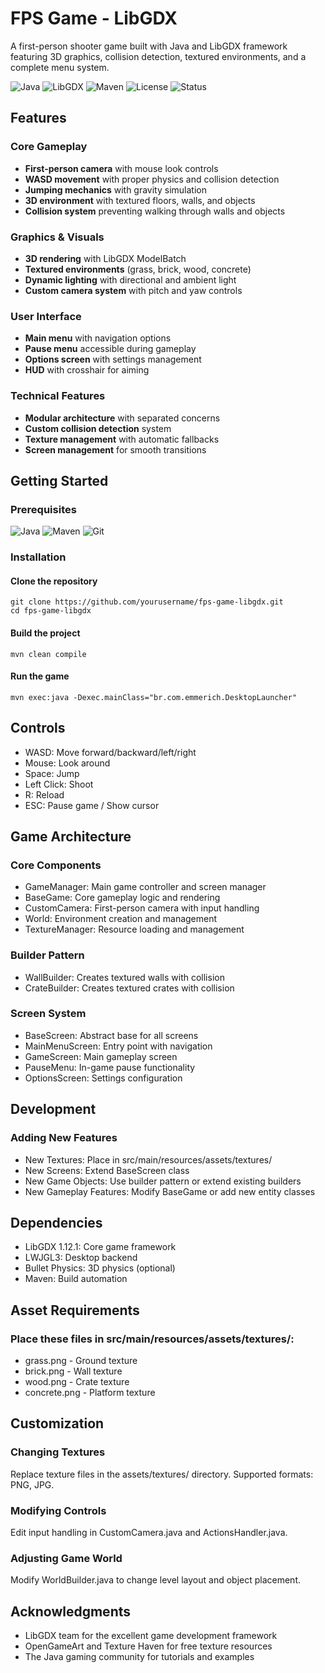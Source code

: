# FPS Game - LibGDX

A first-person shooter game built with Java and LibGDX framework featuring 3D graphics, collision detection, textured environments, and a complete menu system.

![Java](https://img.shields.io/badge/Java-8%2B-orange?logo=java)
![LibGDX](https://img.shields.io/badge/LibGDX-1.12.1-green?logo=libgdx)
![Maven](https://img.shields.io/badge/Maven-3.6%2B-blue?logo=apache-maven)
![License](https://img.shields.io/badge/License-MIT-yellow)
![Status](https://img.shields.io/badge/Status-In%20Development-red)

## Features
### Core Gameplay
- **First-person camera** with mouse look controls
- **WASD movement** with proper physics and collision detection
- **Jumping mechanics** with gravity simulation
- **3D environment** with textured floors, walls, and objects
- **Collision system** preventing walking through walls and objects

### Graphics & Visuals
- **3D rendering** with LibGDX ModelBatch
- **Textured environments** (grass, brick, wood, concrete)
- **Dynamic lighting** with directional and ambient light
- **Custom camera system** with pitch and yaw controls

### User Interface
- **Main menu** with navigation options
- **Pause menu** accessible during gameplay
- **Options screen** with settings management
- **HUD** with crosshair for aiming

### Technical Features
- **Modular architecture** with separated concerns
- **Custom collision detection** system
- **Texture management** with automatic fallbacks
- **Screen management** for smooth transitions

## Getting Started
### Prerequisites
![Java](https://img.shields.io/badge/Java-8%2B-orange?logo=java)
![Maven](https://img.shields.io/badge/Maven-3.6%2B-blue?logo=apache-maven)
![Git](https://img.shields.io/badge/Git-Required-lightgrey?logo=git)

### Installation
#### Clone the repository
``` 
git clone https://github.com/yourusername/fps-game-libgdx.git
cd fps-game-libgdx 
```

#### Build the project
`mvn clean compile`

#### Run the game
`mvn exec:java -Dexec.mainClass="br.com.emmerich.DesktopLauncher"`

## Controls
* WASD: Move forward/backward/left/right
* Mouse: Look around
* Space: Jump
* Left Click: Shoot
* R: Reload
* ESC: Pause game / Show cursor

## Game Architecture
### Core Components
* GameManager: Main game controller and screen manager
* BaseGame: Core gameplay logic and rendering
* CustomCamera: First-person camera with input handling
* World: Environment creation and management
* TextureManager: Resource loading and management

### Builder Pattern
* WallBuilder: Creates textured walls with collision
* CrateBuilder: Creates textured crates with collision

### Screen System
* BaseScreen: Abstract base for all screens
* MainMenuScreen: Entry point with navigation
* GameScreen: Main gameplay screen
* PauseMenu: In-game pause functionality
* OptionsScreen: Settings configuration

## Development
### Adding New Features
* New Textures: Place in src/main/resources/assets/textures/
* New Screens: Extend BaseScreen class
* New Game Objects: Use builder pattern or extend existing builders
* New Gameplay Features: Modify BaseGame or add new entity classes

## Dependencies
* LibGDX 1.12.1: Core game framework
* LWJGL3: Desktop backend
* Bullet Physics: 3D physics (optional)
* Maven: Build automation

## Asset Requirements
### Place these files in src/main/resources/assets/textures/:
* grass.png - Ground texture
* brick.png - Wall texture
* wood.png - Crate texture
* concrete.png - Platform texture

## Customization
### Changing Textures
Replace texture files in the assets/textures/ directory. Supported formats: PNG, JPG.

### Modifying Controls
Edit input handling in CustomCamera.java and ActionsHandler.java.

### Adjusting Game World
Modify WorldBuilder.java to change level layout and object placement.

## Acknowledgments
* LibGDX team for the excellent game development framework
* OpenGameArt and Texture Haven for free texture resources
* The Java gaming community for tutorials and examples

